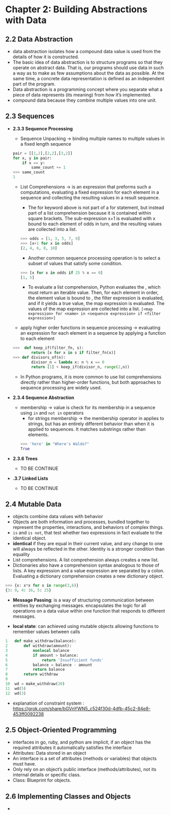 # Chapter 2: Building Abstractions with Data

## 2.2   Data Abstraction
- data abstraction isolates how a compound data value is used from the details of how it is constructed.
- The basic idea of data abstraction is to structure programs so that they operate on abstract data. That is, our programs should use data in such a way as to make as few assumptions about the data as possible. At the same time, a concrete data representation is defined as an independent part of the program.
- Data abstraction is a programming concept where you separate what a piece of data represents (its meaning) from how it’s implemented.
- compound data because they combine multiple values into one unit.


## 2.3   Sequences
* **2.3.3   Sequence Processing**
    - Sequence Unpacking -> binding multiple names to multiple values in a fixed length sequence 
    ```py
    pair = [[1,2],[2,2],[3,2]]
    for x, y in pair:
        if x == y:
            same_count += 1
    >>> same_count 
    1
    ```
    - List Comprehensions -> is an expression that preforms such a computations, evaluating a fixed expression for each element in a sequence and collecting the resulting values in a result sequence.
        
        - The for keyword above is not part of a for statement, but instead part of a list comprehension because it is contained within square brackets. The sub-expression x+1 is evaluated with x bound to each element of odds in turn, and the resulting values are collected into a list.
        ```py
        >>> odds = [1, 3, 5, 7, 9]
        >>> [x+1 for x in odds]
        [2, 4, 6, 8, 10]
        ```

        - Another common sequence processing operation is to select a subset of values that satisfy some condition. 
        ```py
        >>> [x for x in odds if 25 % x == 0]
        [1, 5]
        ```

        - To evaluate a list comprehension, Python evaluates the <sequence expression>, which must return an iterable value. Then, for each element in order, the element value is bound to <name>, the filter expression is evaluated, and if it yields a true value, the map expression is evaluated. The values of the map expression are collected into a list.
        `[<map expression> for <name> in <sequence expression> if <filter expression>]`


    - apply higher order functions in sequence processing -> evaluating an  expression for each element in a sequence by applying a function to each element 
    ```py
    >>>  def keep_if(filter_fn, s):
            return [x for x in s if filter_fn(x)]
    >>> def divisors_of(n):
            divisor_n = lambda x: n % x == 0
            return [1] + keep_if(divisor_n, range(2,n))
    ```

    - In Python programs, it is more common to use list comprehensions directly rather than higher-order functions, but both approaches to sequence processing are widely used.

* **2.3.4   Sequence Abstraction**
    - membership -> value is check for its membership in a sequence using `in` and `not in` operators 
        - for strings membership -> the membership operator in applies to strings, but has an entirely different behavior than when it is applied to sequences. It matches substrings rather than elements.
        ```py
        >>> 'here' in "Where's Waldo?"
        True
        ```
* **2.3.6   Trees**
    - TO BE CONTINUE 
* **.3.7   Linked Lists**
    - TO BE CONTINUE 



## 2.4   Mutable Data
- objects combine data values with behavior 
- Objects are both information and processes, bundled together to represent the properties, interactions, and behaviors of complex things.
- `is` and `is not`, that test whether two expressions in fact evaluate to the identical object.
- **identical** if they are equal in their current value, and any change to one will always be reflected in the other. Identity is a stronger condition than equality
- List comprehensions. A list comprehension always creates a new list.
- Dictionaries also have a comprehension syntax analogous to those of lists. A key expression and a value expression are separated by a colon. Evaluating a dictionary comprehension creates a new dictionary object.
```py
>>> {x: x*x for x in range(3,6)}
{3: 9, 4: 16, 5: 25}
```
- **Message Passing**: is a way of structuring communication between entities by exchanging messages. encapsulates the logic for all operations on a data value within one function that responds to different messages. 

- **local state**: can achieved using mutable objects allowing functions to remember values between calls
```py
1	def make_withdraw(balance):
2	    def withdraw(amount):
3	        nonlocal balance
4	        if amount > balance:
5	            return 'Insufficient funds'
6	        balance = balance - amount
7	        return balance
8	    return withdraw
9	
10	wd = make_withdraw(20)
11	wd(5)
12	wd(3)
``` 


- explanation of constraint system : https://grok.com/share/bGVnYWN5_c524f30d-4dfb-45c2-84e8-453ff0092238



## 2.5  Object-Oriented Programming
- interfaces in go, ruby, and python are implicit, if an object has the required attributes it automatically satisfies the interface 
- Attributes: Data stored in an object
- An interface is a set of attributes (methods or variables) that objects must have.
- Only rely on an object’s public interface (methods/attributes), not its internal details or specific class.
- Class: Blueprint for objects.

## 2.6   Implementing Classes and Objects
- 